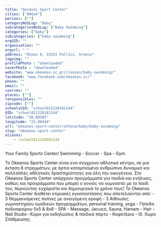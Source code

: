 ```yaml
---
title: "Ωκεανός Sport Center"
cities: ["Αθήνα"]
perioxi: [""]
categoryNoSLug: "Baby"
subcategoriesNoSLug: ["Baby Swimming"]
categories: ["baby"]
subcategories: ["baby-swimming"]
orgUID: ""
organisation: ""
orgurl: "-"
address: "Πυλoυ 8, 15351 Pallíni, Greece"
logoimg: ""
profilePhoto : "downloaded"
coverPhoto : "downloaded"
website: "www.okeanos-sc.gr/classes/baby-swimming/"
facebook: "www.facebook.com/okeanos.sc/"
phone: ""
email: ""
courses: ""
places: [""]
rensponsibles: ""
zipcode: [""]
schoolsUID: "school011220181144"
UID: "school011220181144"
latitude: "38,00385"
longitude: "23,88444"
url: "okeanos-sport-center/athina/baby/baby-swimming"
slug: "okeanos-sport-center"
aliases:
    - /school011220181144
---
```



Your Family Sports Center/ Swimming - Soccer - Spa - Gym

Το Okeanos Sports Center είναι ενα σύγχρονο αθλητικό κέντρο, σε μια έκταση 6 στρεμμάτων, με άρτια καταρτισμένο ανθρώπινο δυναμικό και πολλαπλές αθλητικές δραστηριότητες για όλη την οικογένεια. Στο Okeanos Sports Center υπάρχουν προγράμματα για παιδιά και ενήλικες, καθώς και προγράμματα που μπορεί ο γονιός να γυμναστεί με το παιδί του, περνώντας ευχάριστα και δημιουργικά το χρόνο τους! To Okeanos Sports Center διαθέτει κτιριακές εγκαταστάσεις που αποτελούνται από: - 3 Θερμαινόμενες πισίνες με ανοιγόμενη οροφή - 3 Αίθουσες γυμναστηρίου ομαδικών προγραμμάτων, personal training, yoga - Γήπεδα ποδοσφαίρου 5x5 &amp; 8x8 - SPA - Massage, Jacuzzi, Sauna, Hamam - Hair - Nail Studio -Χώρο για εκδηλώσεις &amp; παιδικά πάρτυ - Καφετέρια - Ιδ. Χώρο Στάθμευσης